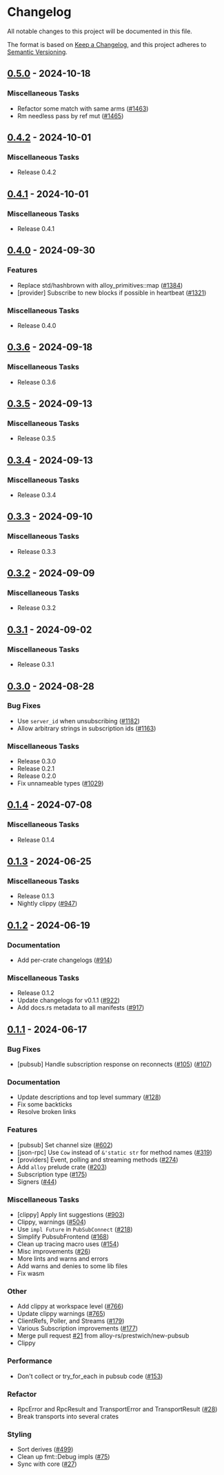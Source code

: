 # Changelog

All notable changes to this project will be documented in this file.

The format is based on [Keep a Changelog](https://keepachangelog.com/en/1.1.0/),
and this project adheres to [Semantic Versioning](https://semver.org/spec/v2.0.0.html).

## [0.5.0](https://github.com/alloy-rs/alloy/releases/tag/v0.5.0) - 2024-10-18

### Miscellaneous Tasks

- Refactor some match with same arms ([#1463](https://github.com/alloy-rs/alloy/issues/1463))
- Rm needless pass by ref mut ([#1465](https://github.com/alloy-rs/alloy/issues/1465))

## [0.4.2](https://github.com/alloy-rs/alloy/releases/tag/v0.4.2) - 2024-10-01

### Miscellaneous Tasks

- Release 0.4.2

## [0.4.1](https://github.com/alloy-rs/alloy/releases/tag/v0.4.1) - 2024-10-01

### Miscellaneous Tasks

- Release 0.4.1

## [0.4.0](https://github.com/alloy-rs/alloy/releases/tag/v0.4.0) - 2024-09-30

### Features

- Replace std/hashbrown with alloy_primitives::map ([#1384](https://github.com/alloy-rs/alloy/issues/1384))
- [provider] Subscribe to new blocks if possible in heartbeat ([#1321](https://github.com/alloy-rs/alloy/issues/1321))

### Miscellaneous Tasks

- Release 0.4.0

## [0.3.6](https://github.com/alloy-rs/alloy/releases/tag/v0.3.6) - 2024-09-18

### Miscellaneous Tasks

- Release 0.3.6

## [0.3.5](https://github.com/alloy-rs/alloy/releases/tag/v0.3.5) - 2024-09-13

### Miscellaneous Tasks

- Release 0.3.5

## [0.3.4](https://github.com/alloy-rs/alloy/releases/tag/v0.3.4) - 2024-09-13

### Miscellaneous Tasks

- Release 0.3.4

## [0.3.3](https://github.com/alloy-rs/alloy/releases/tag/v0.3.3) - 2024-09-10

### Miscellaneous Tasks

- Release 0.3.3

## [0.3.2](https://github.com/alloy-rs/alloy/releases/tag/v0.3.2) - 2024-09-09

### Miscellaneous Tasks

- Release 0.3.2

## [0.3.1](https://github.com/alloy-rs/alloy/releases/tag/v0.3.1) - 2024-09-02

### Miscellaneous Tasks

- Release 0.3.1

## [0.3.0](https://github.com/alloy-rs/alloy/releases/tag/v0.3.0) - 2024-08-28

### Bug Fixes

- Use `server_id` when unsubscribing ([#1182](https://github.com/alloy-rs/alloy/issues/1182))
- Allow arbitrary strings in subscription ids ([#1163](https://github.com/alloy-rs/alloy/issues/1163))

### Miscellaneous Tasks

- Release 0.3.0
- Release 0.2.1
- Release 0.2.0
- Fix unnameable types ([#1029](https://github.com/alloy-rs/alloy/issues/1029))

## [0.1.4](https://github.com/alloy-rs/alloy/releases/tag/v0.1.4) - 2024-07-08

### Miscellaneous Tasks

- Release 0.1.4

## [0.1.3](https://github.com/alloy-rs/alloy/releases/tag/v0.1.3) - 2024-06-25

### Miscellaneous Tasks

- Release 0.1.3
- Nightly clippy ([#947](https://github.com/alloy-rs/alloy/issues/947))

## [0.1.2](https://github.com/alloy-rs/alloy/releases/tag/v0.1.2) - 2024-06-19

### Documentation

- Add per-crate changelogs ([#914](https://github.com/alloy-rs/alloy/issues/914))

### Miscellaneous Tasks

- Release 0.1.2
- Update changelogs for v0.1.1 ([#922](https://github.com/alloy-rs/alloy/issues/922))
- Add docs.rs metadata to all manifests ([#917](https://github.com/alloy-rs/alloy/issues/917))

## [0.1.1](https://github.com/alloy-rs/alloy/releases/tag/v0.1.1) - 2024-06-17

### Bug Fixes

- [pubsub] Handle subscription response on reconnects ([#105](https://github.com/alloy-rs/alloy/issues/105)) ([#107](https://github.com/alloy-rs/alloy/issues/107))

### Documentation

- Update descriptions and top level summary ([#128](https://github.com/alloy-rs/alloy/issues/128))
- Fix some backticks
- Resolve broken links

### Features

- [pubsub] Set channel size ([#602](https://github.com/alloy-rs/alloy/issues/602))
- [json-rpc] Use `Cow` instead of `&'static str` for method names ([#319](https://github.com/alloy-rs/alloy/issues/319))
- [providers] Event, polling and streaming methods ([#274](https://github.com/alloy-rs/alloy/issues/274))
- Add `alloy` prelude crate ([#203](https://github.com/alloy-rs/alloy/issues/203))
- Subscription type ([#175](https://github.com/alloy-rs/alloy/issues/175))
- Signers ([#44](https://github.com/alloy-rs/alloy/issues/44))

### Miscellaneous Tasks

- [clippy] Apply lint suggestions ([#903](https://github.com/alloy-rs/alloy/issues/903))
- Clippy, warnings ([#504](https://github.com/alloy-rs/alloy/issues/504))
- Use `impl Future` in `PubSubConnect` ([#218](https://github.com/alloy-rs/alloy/issues/218))
- Simplify PubsubFrontend ([#168](https://github.com/alloy-rs/alloy/issues/168))
- Clean up tracing macro uses ([#154](https://github.com/alloy-rs/alloy/issues/154))
- Misc improvements ([#26](https://github.com/alloy-rs/alloy/issues/26))
- More lints and warns and errors
- Add warns and denies to some lib files
- Fix wasm

### Other

- Add clippy at workspace level ([#766](https://github.com/alloy-rs/alloy/issues/766))
- Update clippy warnings ([#765](https://github.com/alloy-rs/alloy/issues/765))
- ClientRefs, Poller, and Streams ([#179](https://github.com/alloy-rs/alloy/issues/179))
- Various Subscription improvements ([#177](https://github.com/alloy-rs/alloy/issues/177))
- Merge pull request [#21](https://github.com/alloy-rs/alloy/issues/21) from alloy-rs/prestwich/new-pubsub
- Clippy

### Performance

- Don't collect or try_for_each in pubsub code ([#153](https://github.com/alloy-rs/alloy/issues/153))

### Refactor

- RpcError and RpcResult and TransportError and TransportResult ([#28](https://github.com/alloy-rs/alloy/issues/28))
- Break transports into several crates

### Styling

- Sort derives ([#499](https://github.com/alloy-rs/alloy/issues/499))
- Clean up fmt::Debug impls ([#75](https://github.com/alloy-rs/alloy/issues/75))
- Sync with core ([#27](https://github.com/alloy-rs/alloy/issues/27))

[`alloy`]: https://crates.io/crates/alloy
[alloy]: https://crates.io/crates/alloy
[`alloy-core`]: https://crates.io/crates/alloy-core
[alloy-core]: https://crates.io/crates/alloy-core
[`alloy-consensus`]: https://crates.io/crates/alloy-consensus
[alloy-consensus]: https://crates.io/crates/alloy-consensus
[`alloy-contract`]: https://crates.io/crates/alloy-contract
[alloy-contract]: https://crates.io/crates/alloy-contract
[`alloy-eips`]: https://crates.io/crates/alloy-eips
[alloy-eips]: https://crates.io/crates/alloy-eips
[`alloy-genesis`]: https://crates.io/crates/alloy-genesis
[alloy-genesis]: https://crates.io/crates/alloy-genesis
[`alloy-json-rpc`]: https://crates.io/crates/alloy-json-rpc
[alloy-json-rpc]: https://crates.io/crates/alloy-json-rpc
[`alloy-network`]: https://crates.io/crates/alloy-network
[alloy-network]: https://crates.io/crates/alloy-network
[`alloy-node-bindings`]: https://crates.io/crates/alloy-node-bindings
[alloy-node-bindings]: https://crates.io/crates/alloy-node-bindings
[`alloy-provider`]: https://crates.io/crates/alloy-provider
[alloy-provider]: https://crates.io/crates/alloy-provider
[`alloy-pubsub`]: https://crates.io/crates/alloy-pubsub
[alloy-pubsub]: https://crates.io/crates/alloy-pubsub
[`alloy-rpc-client`]: https://crates.io/crates/alloy-rpc-client
[alloy-rpc-client]: https://crates.io/crates/alloy-rpc-client
[`alloy-rpc-types`]: https://crates.io/crates/alloy-rpc-types
[alloy-rpc-types]: https://crates.io/crates/alloy-rpc-types
[`alloy-rpc-types-anvil`]: https://crates.io/crates/alloy-rpc-types-anvil
[alloy-rpc-types-anvil]: https://crates.io/crates/alloy-rpc-types-anvil
[`alloy-rpc-types-beacon`]: https://crates.io/crates/alloy-rpc-types-beacon
[alloy-rpc-types-beacon]: https://crates.io/crates/alloy-rpc-types-beacon
[`alloy-rpc-types-engine`]: https://crates.io/crates/alloy-rpc-types-engine
[alloy-rpc-types-engine]: https://crates.io/crates/alloy-rpc-types-engine
[`alloy-rpc-types-eth`]: https://crates.io/crates/alloy-rpc-types-eth
[alloy-rpc-types-eth]: https://crates.io/crates/alloy-rpc-types-eth
[`alloy-rpc-types-trace`]: https://crates.io/crates/alloy-rpc-types-trace
[alloy-rpc-types-trace]: https://crates.io/crates/alloy-rpc-types-trace
[`alloy-serde`]: https://crates.io/crates/alloy-serde
[alloy-serde]: https://crates.io/crates/alloy-serde
[`alloy-signer`]: https://crates.io/crates/alloy-signer
[alloy-signer]: https://crates.io/crates/alloy-signer
[`alloy-signer-aws`]: https://crates.io/crates/alloy-signer-aws
[alloy-signer-aws]: https://crates.io/crates/alloy-signer-aws
[`alloy-signer-gcp`]: https://crates.io/crates/alloy-signer-gcp
[alloy-signer-gcp]: https://crates.io/crates/alloy-signer-gcp
[`alloy-signer-ledger`]: https://crates.io/crates/alloy-signer-ledger
[alloy-signer-ledger]: https://crates.io/crates/alloy-signer-ledger
[`alloy-signer-local`]: https://crates.io/crates/alloy-signer-local
[alloy-signer-local]: https://crates.io/crates/alloy-signer-local
[`alloy-signer-trezor`]: https://crates.io/crates/alloy-signer-trezor
[alloy-signer-trezor]: https://crates.io/crates/alloy-signer-trezor
[`alloy-signer-wallet`]: https://crates.io/crates/alloy-signer-wallet
[alloy-signer-wallet]: https://crates.io/crates/alloy-signer-wallet
[`alloy-transport`]: https://crates.io/crates/alloy-transport
[alloy-transport]: https://crates.io/crates/alloy-transport
[`alloy-transport-http`]: https://crates.io/crates/alloy-transport-http
[alloy-transport-http]: https://crates.io/crates/alloy-transport-http
[`alloy-transport-ipc`]: https://crates.io/crates/alloy-transport-ipc
[alloy-transport-ipc]: https://crates.io/crates/alloy-transport-ipc
[`alloy-transport-ws`]: https://crates.io/crates/alloy-transport-ws
[alloy-transport-ws]: https://crates.io/crates/alloy-transport-ws

<!-- generated by git-cliff -->
